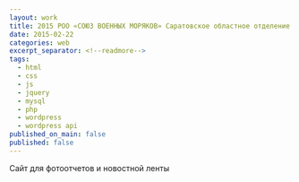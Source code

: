```yaml
---
layout: work
title: 2015 РОО «СОЮЗ ВОЕННЫХ МОРЯКОВ» Саратовское областное отделение
date: 2015-02-22
categories: web
excerpt_separator: <!--readmore-->
tags:
  - html
  - css
  - js
  - jquery
  - mysql
  - php
  - wordpress
  - wordpress api
published_on_main: false
published: false
---
```

Сайт для фотоотчетов и новостной ленты

